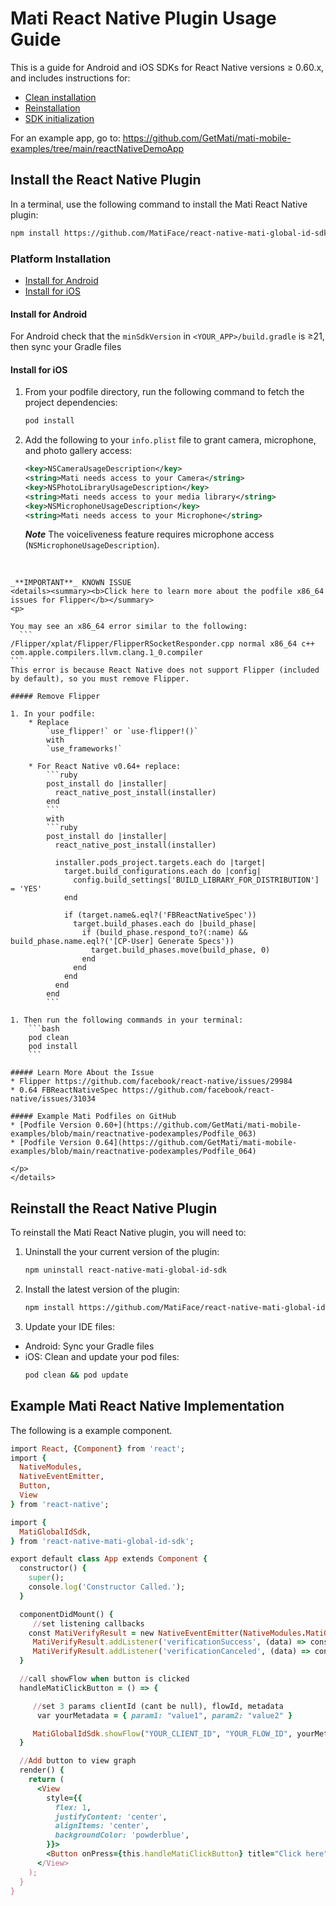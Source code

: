 # Mati React Native Plugin Usage Guide

This is a guide for Android and iOS SDKs for React Native versions &#8805; 0.60.x, and includes instructions for:
* [Clean installation](#install-the-react-native-plugin)
* [Reinstallation](#reinstall-the-react-native-plugin)
* [SDK initialization](#mati-sdk-initialization)

For an example app, go to:
https://github.com/GetMati/mati-mobile-examples/tree/main/reactNativeDemoApp

## Install the React Native Plugin

In a terminal, use the following command to install the Mati React Native plugin:

```bash
npm install https://github.com/MatiFace/react-native-mati-global-id-sdk.git --save
```
### Platform Installation
* [Install for Android](#install-for-android)
* [Install for iOS](#install-for-ios)

#### Install for Android

For Android check that the `minSdkVersion` in `<YOUR_APP>/build.gradle` is &#8805;21, then sync your Gradle files


#### Install for iOS

1. From your podfile directory, run the following command to fetch the project dependencies:
    ```bash
    pod install
    ```
1. Add the following to your `info.plist` file to grant camera, microphone, and photo gallery access:

    ```xml
    <key>NSCameraUsageDescription</key>
    <string>Mati needs access to your Camera</string>
    <key>NSPhotoLibraryUsageDescription</key>
    <string>Mati needs access to your media library</string>
    <key>NSMicrophoneUsageDescription</key>
    <string>Mati needs access to your Microphone</string>
    ```
    _**Note**_ The voiceliveness feature requires microphone access (`NSMicrophoneUsageDescription`).
<br/>


    _**IMPORTANT**_ KNOWN ISSUE
    <details><summary><b>Click here to learn more about the podfile x86_64 issues for Flipper</b></summary>
    <p>

    You may see an x86_64 error similar to the following:
      ```
    /Flipper/xplat/Flipper/FlipperRSocketResponder.cpp normal x86_64 c++ com.apple.compilers.llvm.clang.1_0.compiler
    ```
    This error is because React Native does not support Flipper (included by default), so you must remove Flipper.

    ##### Remove Flipper

    1. In your podfile:
        * Replace
            `use_flipper!` or `use-flipper!()`
            with
            `use_frameworks!`

        * For React Native v0.64+ replace:
            ```ruby
            post_install do |installer|
              react_native_post_install(installer)
            end
            ```
            with
            ```ruby
            post_install do |installer|
              react_native_post_install(installer)

              installer.pods_project.targets.each do |target|
                target.build_configurations.each do |config|
                  config.build_settings['BUILD_LIBRARY_FOR_DISTRIBUTION'] = 'YES'
                end

                if (target.name&.eql?('FBReactNativeSpec'))
                  target.build_phases.each do |build_phase|
                    if (build_phase.respond_to?(:name) && build_phase.name.eql?('[CP-User] Generate Specs'))
                      target.build_phases.move(build_phase, 0)
                    end
                  end
                end
              end
            end
            ```

    1. Then run the following commands in your terminal:
        ```bash
        pod clean
        pod install
        ```

    ##### Learn More About the Issue
    * Flipper https://github.com/facebook/react-native/issues/29984
    * 0.64 FBReactNativeSpec https://github.com/facebook/react-native/issues/31034

    ##### Example Mati Podfiles on GitHub
    * [Podfile Version 0.60+](https://github.com/GetMati/mati-mobile-examples/blob/main/reactnative-podexamples/Podfile_063)
    * [Podfile Version 0.64](https://github.com/GetMati/mati-mobile-examples/blob/main/reactnative-podexamples/Podfile_064)

    </p>
    </details>

## Reinstall the React Native Plugin

To reinstall the Mati React Native plugin, you will need to:

1. Uninstall the your current version of the plugin:
    ```bash
    npm uninstall react-native-mati-global-id-sdk
    ```
1. Install the latest version of the plugin:
    ```bash
    npm install https://github.com/MatiFace/react-native-mati-global-id-sdk.git --save
    ```
1. Update your IDE files:
  * Android: Sync your Gradle files
  * iOS: Clean and update your pod files:
      ```bash
      pod clean && pod update
      ```

## Example Mati React Native Implementation

The following is a example component.

```ruby
import React, {Component} from 'react';
import {
  NativeModules,
  NativeEventEmitter,
  Button,
  View
} from 'react-native';

import {
  MatiGlobalIdSdk,
} from 'react-native-mati-global-id-sdk';

export default class App extends Component {
  constructor() {
    super();
    console.log('Constructor Called.');
  }

  componentDidMount() {
	 //set listening callbacks
  	const MatiVerifyResult = new NativeEventEmitter(NativeModules.MatiGlobalIdSdk)
 	 MatiVerifyResult.addListener('verificationSuccess', (data) => console.log(data))
 	 MatiVerifyResult.addListener('verificationCanceled', (data) => console.log(data))
  }

  //call showFlow when button is clicked
  handleMatiClickButton = () => {

	 //set 3 params clientId (cant be null), flowId, metadata
  	  var yourMetadata = { param1: "value1", param2: "value2" }

   	 MatiGlobalIdSdk.showFlow("YOUR_CLIENT_ID", "YOUR_FLOW_ID", yourMetadata);
  }

  //Add button to view graph
  render() {
    return (
      <View
        style={{
          flex: 1,
          justifyContent: 'center',
          alignItems: 'center',
          backgroundColor: 'powderblue',
        }}>
        <Button onPress={this.handleMatiClickButton} title="Click here"/>
      </View>
    );
  }
}


```

